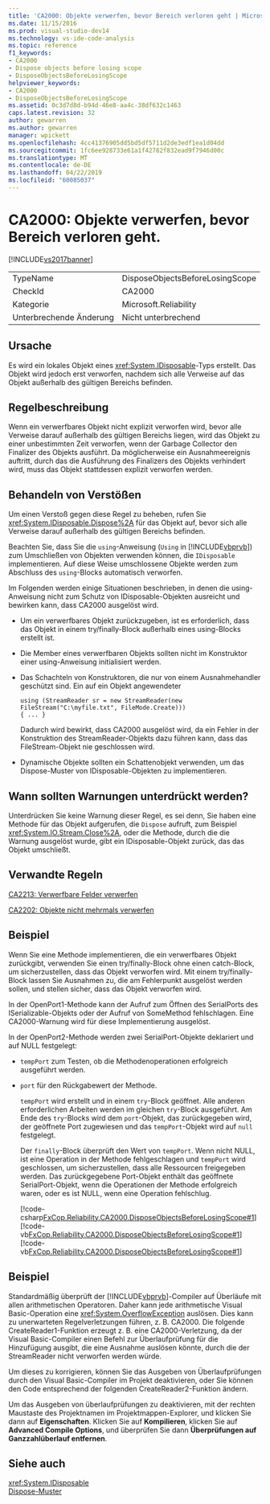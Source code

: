 ```yaml
---
title: 'CA2000: Objekte verwerfen, bevor Bereich verloren geht | Microsoft-Dokumentation'
ms.date: 11/15/2016
ms.prod: visual-studio-dev14
ms.technology: vs-ide-code-analysis
ms.topic: reference
f1_keywords:
- CA2000
- Dispose objects before losing scope
- DisposeObjectsBeforeLosingScope
helpviewer_keywords:
- CA2000
- DisposeObjectsBeforeLosingScope
ms.assetid: 0c3d7d8d-b94d-46e8-aa4c-38df632c1463
caps.latest.revision: 32
author: gewarren
ms.author: gewarren
manager: wpickett
ms.openlocfilehash: 4cc41376905dd5bd5df5711d2de3edf1ea1d04dd
ms.sourcegitcommit: 1fc6ee928733e61a1f42782f832ead9f7946d00c
ms.translationtype: MT
ms.contentlocale: de-DE
ms.lasthandoff: 04/22/2019
ms.locfileid: "60085037"
---
```

# <a name="ca2000-dispose-objects-before-losing-scope"></a>CA2000: Objekte verwerfen, bevor Bereich verloren geht.
[!INCLUDE[vs2017banner](../includes/vs2017banner.md)]

|||  
|-|-|  
|TypeName|DisposeObjectsBeforeLosingScope|  
|CheckId|CA2000|  
|Kategorie|Microsoft.Reliability|  
|Unterbrechende Änderung|Nicht unterbrechend|  
  
## <a name="cause"></a>Ursache  
 Es wird ein lokales Objekt eines <xref:System.IDisposable>-Typs erstellt. Das Objekt wird jedoch erst verworfen, nachdem sich alle Verweise auf das Objekt außerhalb des gültigen Bereichs befinden.  
  
## <a name="rule-description"></a>Regelbeschreibung  
 Wenn ein verwerfbares Objekt nicht explizit verworfen wird, bevor alle Verweise darauf außerhalb des gültigen Bereichs liegen, wird das Objekt zu einer unbestimmten Zeit verworfen, wenn der Garbage Collector den Finalizer des Objekts ausführt. Da möglicherweise ein Ausnahmeereignis auftritt, durch das die Ausführung des Finalizers des Objekts verhindert wird, muss das Objekt stattdessen explizit verworfen werden.  
  
## <a name="how-to-fix-violations"></a>Behandeln von Verstößen  
 Um einen Verstoß gegen diese Regel zu beheben, rufen Sie <xref:System.IDisposable.Dispose%2A> für das Objekt auf, bevor sich alle Verweise darauf außerhalb des gültigen Bereichs befinden.  
  
 Beachten Sie, dass Sie die `using`-Anweisung (`Using` in [!INCLUDE[vbprvb](../includes/vbprvb-md.md)]) zum Umschließen von Objekten verwenden können, die `IDisposable` implementieren. Auf diese Weise umschlossene Objekte werden zum Abschluss des `using`-Blocks automatisch verworfen.  
  
 Im Folgenden werden einige Situationen beschrieben, in denen die using-Anweisung nicht zum Schutz von IDisposable-Objekten ausreicht und bewirken kann, dass CA2000 ausgelöst wird.  
  
- Um ein verwerfbares Objekt zurückzugeben, ist es erforderlich, dass das Objekt in einem try/finally-Block außerhalb eines using-Blocks erstellt ist.  
  
- Die Member eines verwerfbaren Objekts sollten nicht im Konstruktor einer using-Anweisung initialisiert werden.  
  
- Das Schachteln von Konstruktoren, die nur von einem Ausnahmehandler geschützt sind. Ein auf ein Objekt angewendeter  
  
    ```  
    using (StreamReader sr = new StreamReader(new FileStream("C:\myfile.txt", FileMode.Create)))  
    { ... }  
    ```  
  
     Dadurch wird bewirkt, dass CA2000 ausgelöst wird, da ein Fehler in der Konstruktion des StreamReader-Objekts dazu führen kann, dass das FileStream-Objekt nie geschlossen wird.  
  
- Dynamische Objekte sollten ein Schattenobjekt verwenden, um das Dispose-Muster von IDisposable-Objekten zu implementieren.  
  
## <a name="when-to-suppress-warnings"></a>Wann sollten Warnungen unterdrückt werden?  
 Unterdrücken Sie keine Warnung dieser Regel, es sei denn, Sie haben eine Methode für das Objekt aufgerufen, die `Dispose` aufruft, zum Beispiel <xref:System.IO.Stream.Close%2A>, oder die Methode, durch die die Warnung ausgelöst wurde, gibt ein IDisposable-Objekt zurück, das das Objekt umschließt.  
  
## <a name="related-rules"></a>Verwandte Regeln  
 [CA2213: Verwerfbare Felder verwerfen](../code-quality/ca2213-disposable-fields-should-be-disposed.md)  
  
 [CA2202: Objekte nicht mehrmals verwerfen](../code-quality/ca2202-do-not-dispose-objects-multiple-times.md)  
  
## <a name="example"></a>Beispiel  
 Wenn Sie eine Methode implementieren, die ein verwerfbares Objekt zurückgibt, verwenden Sie einen try/finally-Block ohne einen catch-Block, um sicherzustellen, dass das Objekt verworfen wird. Mit einem try/finally-Block lassen Sie Ausnahmen zu, die am Fehlerpunkt ausgelöst werden sollen, und stellen sicher, dass das Objekt verworfen wird.  
  
 In der OpenPort1-Methode kann der Aufruf zum Öffnen des SerialPorts des ISerializable-Objekts oder der Aufruf von SomeMethod fehlschlagen. Eine CA2000-Warnung wird für diese Implementierung ausgelöst.  
  
 In der OpenPort2-Methode werden zwei SerialPort-Objekte deklariert und auf NULL festgelegt:  
  
- `tempPort` zum Testen, ob die Methodenoperationen erfolgreich ausgeführt werden.  
  
- `port` für den Rückgabewert der Methode.  
  
  `tempPort` wird erstellt und in einem `try`-Block geöffnet. Alle anderen erforderlichen Arbeiten werden im gleichen `try`-Block ausgeführt. Am Ende des `try`-Blocks wird dem `port`-Objekt, das zurückgegeben wird, der geöffnete Port zugewiesen und das `tempPort`-Objekt wird auf `null` festgelegt.  
  
  Der `finally`-Block überprüft den Wert von `tempPort`. Wenn nicht NULL, ist eine Operation in der Methode fehlgeschlagen und `tempPort` wird geschlossen, um sicherzustellen, dass alle Ressourcen freigegeben werden. Das zurückgegebene Port-Objekt enthält das geöffnete SerialPort-Objekt, wenn die Operationen der Methode erfolgreich waren, oder es ist NULL, wenn eine Operation fehlschlug.  
  
  [!code-csharp[FxCop.Reliability.CA2000.DisposeObjectsBeforeLosingScope#1](../snippets/csharp/VS_Snippets_CodeAnalysis/fxcop.reliability.ca2000.disposeobjectsbeforelosingscope/cs/fxcop.reliability.ca2000.disposeobjectsbeforelosingscope.cs#1)]
  [!code-vb[FxCop.Reliability.CA2000.DisposeObjectsBeforeLosingScope#1](../snippets/visualbasic/VS_Snippets_CodeAnalysis/fxcop.reliability.ca2000.disposeobjectsbeforelosingscope/vb/fxcop.reliability.ca2000.disposeobjectsbeforelosingscope.vb#1)]
  [!code-vb[FxCop.Reliability.CA2000.DisposeObjectsBeforeLosingScope#1](../snippets/visualbasic/VS_Snippets_CodeAnalysis/fxcop.reliability.ca2000.disposeobjectsbeforelosingscope/vb/fxcop.reliability.ca2000.disposeobjectsbeforelosingscope.vboverflow.vb#1)]  
  
## <a name="example"></a>Beispiel  
 Standardmäßig überprüft der [!INCLUDE[vbprvb](../includes/vbprvb-md.md)]-Compiler auf Überläufe mit allen arithmetischen Operatoren. Daher kann jede arithmetische Visual Basic-Operation eine <xref:System.OverflowException> auslösen. Dies kann zu unerwarteten Regelverletzungen führen, z. B. CA2000. Die folgende CreateReader1-Funktion erzeugt z. B. eine CA2000-Verletzung, da der Visual Basic-Compiler einen Befehl zur Überlaufprüfung für die Hinzufügung ausgibt, die eine Ausnahme auslösen könnte, durch die der StreamReader nicht verworfen werden würde.  
  
 Um dieses zu korrigieren, können Sie das Ausgeben von Überlaufprüfungen durch den Visual Basic-Compiler im Projekt deaktivieren, oder Sie können den Code entsprechend der folgenden CreateReader2-Funktion ändern.  
  
 Um das Ausgeben von überlaufprüfungen zu deaktivieren, mit der rechten Maustaste des Projektnamen im Projektmappen-Explorer, und klicken Sie dann auf **Eigenschaften**. Klicken Sie auf **Kompilieren**, klicken Sie auf **Advanced Compile Options**, und überprüfen Sie dann **Überprüfungen auf Ganzzahlüberlauf entfernen**.  
  
<!-- TODO: review snippet reference  [!CODE [FxCop.Reliability.CA2000.DisposeObjectsBeforeLosingScope.VBOverflow#1](FxCop.Reliability.CA2000.DisposeObjectsBeforeLosingScope.VBOverflow#1)]  -->  
  
## <a name="see-also"></a>Siehe auch  
 <xref:System.IDisposable>   
 [Dispose-Muster](http://msdn.microsoft.com/library/31a6c13b-d6a2-492b-9a9f-e5238c983bcb)